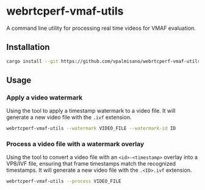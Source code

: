 # webrtcperf-vmaf-utils
A command line utility for processing real time videos for VMAF evaluation.

## Installation
```bash
cargo install --git https://github.com/vpalmisano/webrtcperf-vmaf-utils
```

## Usage

### Apply a video watermark
Using the tool to apply a timestamp watermark to a video file. It will generate
a new video file with the `.ivf` extension.
```bash
webrtcperf-vmaf-utils --watermark VIDEO_FILE --watermark-id ID
```
### Process a video file with a watermark overlay
Using the tool to convert a video file with an `<id>-<timestamp>` overlay into a VP8/IVF file, 
ensuring that frame timestamps match the recognized timestamps.
It will generate a new video file with the `.<ID>.ivf` extension.
```bash
webrtcperf-vmaf-utils --process VIDEO_FILE
```

